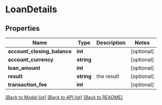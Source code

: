 # LoanDetails

## Properties
Name | Type | Description | Notes
------------ | ------------- | ------------- | -------------
**account_closing_balance** | **int** |  | [optional] 
**account_currency** | **string** |  | [optional] 
**loan_amount** | **int** |  | [optional] 
**result** | **string** | the result | [optional] 
**transaction_fee** | **int** |  | [optional] 

[[Back to Model list]](../README.md#documentation-for-models) [[Back to API list]](../README.md#documentation-for-api-endpoints) [[Back to README]](../README.md)


